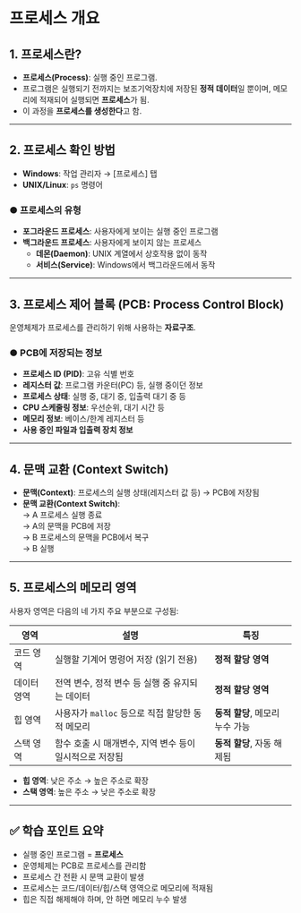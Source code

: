 # 프로세스 개요

## 1. 프로세스란?
- **프로세스(Process)**: 실행 중인 프로그램.
- 프로그램은 실행되기 전까지는 보조기억장치에 저장된 **정적 데이터**일 뿐이며,
  메모리에 적재되어 실행되면 **프로세스**가 됨.
- 이 과정을 **프로세스를 생성한다**고 함.

---

## 2. 프로세스 확인 방법
- **Windows**: 작업 관리자 → [프로세스] 탭
- **UNIX/Linux**: `ps` 명령어

### ● 프로세스의 유형
- **포그라운드 프로세스**: 사용자에게 보이는 실행 중인 프로그램
- **백그라운드 프로세스**: 사용자에게 보이지 않는 프로세스
  - **데몬(Daemon)**: UNIX 계열에서 상호작용 없이 동작
  - **서비스(Service)**: Windows에서 백그라운드에서 동작

---

## 3. 프로세스 제어 블록 (PCB: Process Control Block)

운영체제가 프로세스를 관리하기 위해 사용하는 **자료구조**.

### ● PCB에 저장되는 정보
- **프로세스 ID (PID)**: 고유 식별 번호
- **레지스터 값**: 프로그램 카운터(PC) 등, 실행 중이던 정보
- **프로세스 상태**: 실행 중, 대기 중, 입출력 대기 중 등
- **CPU 스케줄링 정보**: 우선순위, 대기 시간 등
- **메모리 정보**: 베이스/한계 레지스터 등
- **사용 중인 파일과 입출력 장치 정보**

---

## 4. 문맥 교환 (Context Switch)

- **문맥(Context)**: 프로세스의 실행 상태(레지스터 값 등) → PCB에 저장됨
- **문맥 교환(Context Switch)**:  
  → A 프로세스 실행 종료  
  → A의 문맥을 PCB에 저장  
  → B 프로세스의 문맥을 PCB에서 복구  
  → B 실행

---

## 5. 프로세스의 메모리 영역

사용자 영역은 다음의 네 가지 주요 부분으로 구성됨:

| 영역        | 설명                                                        | 특징                       |
|-------------|-------------------------------------------------------------|----------------------------|
| 코드 영역   | 실행할 기계어 명령어 저장 (읽기 전용)                        | **정적 할당 영역**         |
| 데이터 영역 | 전역 변수, 정적 변수 등 실행 중 유지되는 데이터              | **정적 할당 영역**         |
| 힙 영역     | 사용자가 `malloc` 등으로 직접 할당한 동적 메모리              | **동적 할당**, 메모리 누수 가능 |
| 스택 영역   | 함수 호출 시 매개변수, 지역 변수 등이 일시적으로 저장됨      | **동적 할당**, 자동 해제됨  |

- **힙 영역**: 낮은 주소 → 높은 주소로 확장
- **스택 영역**: 높은 주소 → 낮은 주소로 확장

---

## ✅ 학습 포인트 요약
- 실행 중인 프로그램 = **프로세스**
- 운영체제는 PCB로 프로세스를 관리함
- 프로세스 간 전환 시 문맥 교환이 발생
- 프로세스는 코드/데이터/힙/스택 영역으로 메모리에 적재됨
- 힙은 직접 해제해야 하며, 안 하면 메모리 누수 발생

